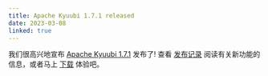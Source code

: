 ```yaml
---
title: Apache Kyuubi 1.7.1 released
date: 2023-03-08
linked: true
---
```

<!---
  Licensed under the Apache License, Version 2.0 (the "License");
  you may not use this file except in compliance with the License.
  You may obtain a copy of the License at

   http://www.apache.org/licenses/LICENSE-2.0

  Unless required by applicable law or agreed to in writing, software
  distributed under the License is distributed on an "AS IS" BASIS,
  WITHOUT WARRANTIES OR CONDITIONS OF ANY KIND, either express or implied.
  See the License for the specific language governing permissions and
  limitations under the License. See accompanying LICENSE file.
-->

我们很高兴地宣布 [Apache Kyuubi 1.7.1](/zh/release/1.7.1.html) 发布了! 查看 [发布记录](/zh/release/1.7.1.html) 阅读有关新功能的信息，或者马上 [下载](/zh/releases.html) 体验吧。
